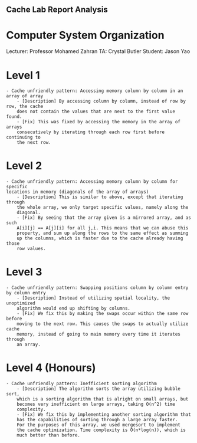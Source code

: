 ## Cache Lab Report Analysis

# Computer System Organization
Lecturer: Professor Mohamed Zahran
TA: Crystal Butler
Student: Jason Yao

# Level 1
	- Cache unfriendly pattern: Accessing memory column by column in an array of array
		- [Description] By accessing column by column, instead of row by row, the cache
		does not contain the values that are next to the first value found.
		- [Fix] This was fixed by accessing the memory in the array of arrays
		consecutively by iterating through each row first before continuing to
		the next row.

# Level 2
	- Cache unfriendly pattern: Accessing memory column by column for specific
	locations in memory (diagonals of the array of arrays)
		- [Description] This is similar to above, except that iterating through
		the whole array, we only target specific values, namely along the
		diagonal.
		- [Fix] By seeing that the array given is a mirrored array, and as such
		A[i][j] == A[j][i] for all j,i. This means that we can abuse this
		property, and sum up along the rows to the same effect as summing
		up the columns, which is faster due to the cache already having those
		row values.
		
# Level 3
	- Cache unfriendly pattern: Swapping positions column by column entry by column entry
		- [Description] Instead of utilizing spatial locality, the unoptimized
		algorithm would end up shifting by columns.
		- [Fix] We fix this by making the swaps occur within the same row before
		moving to the next row. This causes the swaps to actually utilize cache
		memory, instead of going to main memory every time it iterates through
		an array.

# Level 4 (Honours)
	- Cache unfriendly pattern: Inefficient sorting algorithm
		- [Description] The algorithm sorts the array utilizing bubble sort,
		which is a sorting algorithm that is alright on small arrays, but
		becomes very inefficient on large arrays, taking O(n^2) time
		complexity.
		- [Fix] We fix this by implementing another sorting algorithm that
		has the capabilities of sorting through a large array faster.
		For the purposes of this array, we used mergesort to implement
		the cache optimization. Time complexity is O(n*log(n)), which is
		much better than before.
